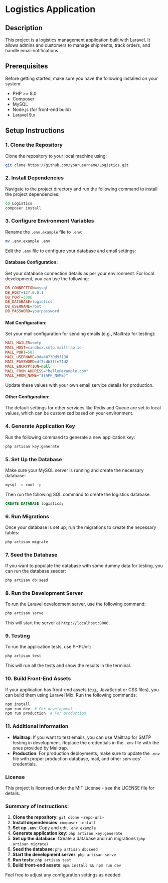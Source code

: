 # Logistics Application

## Description

This project is a logistics management application built with Laravel. It allows admins and customers to manage shipments, track orders, and handle email notifications.

## Prerequisites

Before getting started, make sure you have the following installed on your system:

-   PHP >= 8.0
-   Composer
-   MySQL
-   Node.js (for front-end build)
-   Laravel 9.x

## Setup Instructions

### 1. Clone the Repository

Clone the repository to your local machine using:

```bash
git clone https://github.com/yourusername/Logistics.git
```

### 2. Install Dependencies

Navigate to the project directory and run the following command to install the project dependencies:

```bash
cd Logistics
composer install
```

### 3. Configure Environment Variables

Rename the `.env.example` file to `.env`:

```bash
mv .env.example .env
```

Edit the `.env` file to configure your database and email settings:

#### Database Configuration:

Set your database connection details as per your environment. For local development, you can use the following:

```ini
DB_CONNECTION=mysql
DB_HOST=127.0.0.1
DB_PORT=3306
DB_DATABASE=logistics
DB_USERNAME=root
DB_PASSWORD=yourpassword
```

#### Mail Configuration:

Set your mail configuration for sending emails (e.g., Mailtrap for testing):

```ini
MAIL_MAILER=smtp
MAIL_HOST=sandbox.smtp.mailtrap.io
MAIL_PORT=587
MAIL_USERNAME=9da48730d9f138
MAIL_PASSWORD=df7cdb3ffe71d2
MAIL_ENCRYPTION=null
MAIL_FROM_ADDRESS="hello@example.com"
MAIL_FROM_NAME="${APP_NAME}"
```

Update these values with your own email service details for production.

#### Other Configuration:

The default settings for other services like Redis and Queue are set to local values, which can be customized based on your environment.

### 4. Generate Application Key

Run the following command to generate a new application key:

```bash
php artisan key:generate
```

### 5. Set Up the Database

Make sure your MySQL server is running and create the necessary database:

```bash
mysql -u root -p
```

Then run the following SQL command to create the logistics database:

```sql
CREATE DATABASE logistics;
```

### 6. Run Migrations

Once your database is set up, run the migrations to create the necessary tables:

```bash
php artisan migrate
```

### 7. Seed the Database

If you want to populate the database with some dummy data for testing, you can run the database seeder:

```bash
php artisan db:seed
```

### 8. Run the Development Server

To run the Laravel development server, use the following command:

```bash
php artisan serve
```

This will start the server at `http://localhost:8000`.

### 9. Testing

To run the application tests, use PHPUnit:

```bash
php artisan test
```

This will run all the tests and show the results in the terminal.

### 10. Build Front-End Assets

If your application has front-end assets (e.g., JavaScript or CSS files), you can build them using Laravel Mix. Run the following commands:

```bash
npm install
npm run dev  # For development
npm run production  # For production
```

### 11. Additional Information

-   **Mailtrap**: If you want to test emails, you can use Mailtrap for SMTP testing in development. Replace the credentials in the `.env` file with the ones provided by Mailtrap.
-   **Production**: For production deployments, make sure to update the `.env` file with proper production database, mail, and other services' credentials.

### License

This project is licensed under the MIT License - see the LICENSE file for details.

### Summary of Instructions:

1. **Clone the repository**: `git clone <repo-url>`
2. **Install dependencies**: `composer install`
3. **Set up `.env`**: Copy and edit `.env.example`
4. **Generate application key**: `php artisan key:generate`
5. **Set up the database**: Create a database and run migrations (`php artisan migrate`)
6. **Seed the database**: `php artisan db:seed`
7. **Start the development server**: `php artisan serve`
8. **Run tests**: `php artisan test`
9. **Build front-end assets**: `npm install && npm run dev`

Feel free to adjust any configuration settings as needed.
